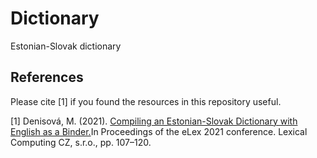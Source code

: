 # Dictionary	 
Estonian-Slovak dictionary

## References
Please cite [1] if you found the resources in this repository useful.

[1] Denisová, M. (2021). [Compiling an Estonian-Slovak Dictionary with English as a Binder.](https://elex.link/elex2021/wp-content/uploads/2021/08/eLex_2021_06_pp107-120.pdf)In Proceedings of the eLex 2021 conference. Lexical Computing CZ, s.r.o., pp. 107–120. 

